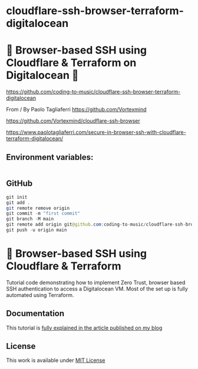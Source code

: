 # cloudflare-ssh-browser-terraform-digitalocean

# 🚀 Browser-based SSH using Cloudflare & Terraform on Digitalocean 🚀

https://github.com/coding-to-music/cloudflare-ssh-browser-terraform-digitalocean

From / By Paolo Tagliaferri https://github.com/Vortexmind

https://github.com/Vortexmind/cloudflare-ssh-browser

https://www.paolotagliaferri.com/secure-in-browser-ssh-with-cloudflare-terraform-digitalocean/

## Environment variables:

```java

```

## GitHub

```java
git init
git add .
git remote remove origin
git commit -m "first commit"
git branch -M main
git remote add origin git@github.com:coding-to-music/cloudflare-ssh-browser-terraform-digitalocean.git
git push -u origin main
```

# 👷 Browser-based SSH using Cloudflare & Terraform

Tutorial code demonstrating how to implement Zero Trust, browser based SSH authentication to access a Digitalocean VM.
Most of the set up is fully automated using Terraform.

## Documentation

This tutorial is [fully explained in the article published on my blog](https://www.paolotagliaferri.com/secure-in-browser-ssh-with-cloudflare-terraform-digitalocean/)

## License

This work is available under [MIT License](https://github.com/Vortexmind/cloudflare-ssh-browser/blob/main/LICENSE)
